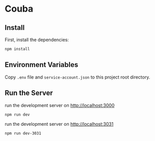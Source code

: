# Couba

## Install

First, install the dependencies:

```bash
npm install
```

## Environment Variables

Copy `.env` file and `service-account.json` to this project root directory.

## Run the Server

run the development server on [http://localhost:3000](http://localhost:3000)

```bash
npm run dev
```

run the development server on [http://localhost:3031](http://localhost:3031)

```bash
npm run dev-3031
```
